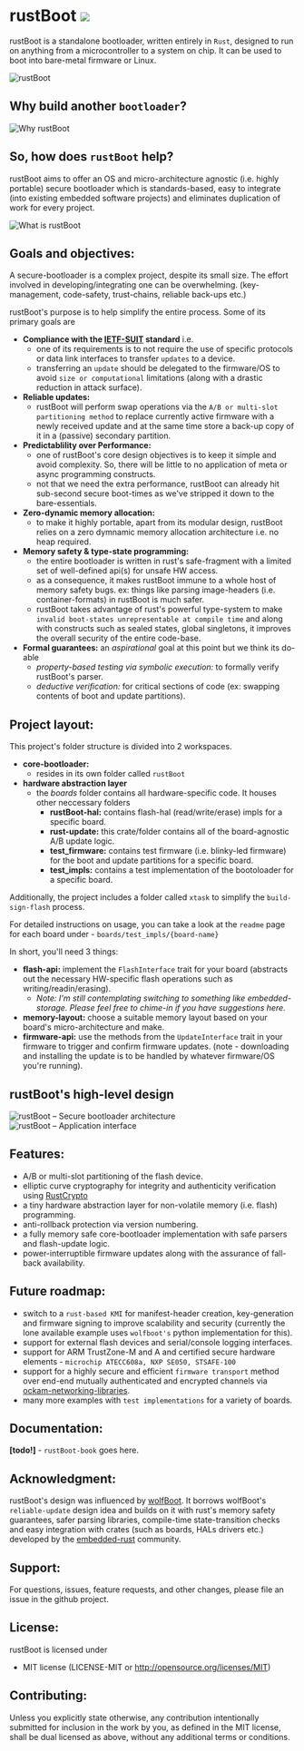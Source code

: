 # rustBoot [![](https://tokei.rs/b1/github/nihalpasham/rustBoot?category=code)](https://github.com/nihalpasham/rustBoot)
rustBoot is a standalone bootloader, written entirely in `Rust`, designed to run on anything from a microcontroller to a system on chip. It can be used to boot into bare-metal firmware or Linux.

![rustBoot](https://user-images.githubusercontent.com/20253082/131207587-5c0caba7-f70a-4062-bd53-5035fd6df668.png "rustBoot - Just a secure bootloader and nothing more!")

## Why build another `bootloader`? 

![Why rustBoot](https://user-images.githubusercontent.com/20253082/131207633-8fb5afc9-e879-407e-bf33-3a342f1adad3.png "Why build another bootloader")

## So, how does `rustBoot` help?

rustBoot aims to offer an OS and micro-architecture agnostic (i.e. highly portable) secure bootloader which is standards-based, easy to integrate (into existing embedded software projects) and eliminates duplication of work for every project. 

![What is rustBoot](https://user-images.githubusercontent.com/20253082/131283947-98b77b33-65e9-4a6a-b554-4ec6fb4813c2.png "So, how does rustBoot help")

## Goals and objectives:

A secure-bootloader is a complex project, despite its small size. The effort involved in developing/integrating one can be overwhelming. (key-management, code-safety, trust-chains, reliable back-ups etc.)

rustBoot's purpose is to help simplify the entire process. Some of its primary goals are  

- **Compliance with the [IETF-SUIT](https://datatracker.ietf.org/wg/suit/about/) standard** i.e.
    - one of its requirements is to not require the use of specific protocols or data link interfaces to transfer `updates` to a device. 
    - transferring an `update` should be delegated to the firmware/OS to avoid `size or computational` limitations (along with a drastic reduction in attack surface).
- **Reliable updates:**
    - rustBoot will perform swap operations via the `A/B or multi-slot partitioning method` to replace currently active firmware with a newly received update and at the same time store a back-up copy of it in a (passive) secondary partition.
- **Predictablility over Performance:** 
    - one of rustBoot's core design objectives is to keep it simple and avoid complexity. So, there will be little to no application of meta or async programming constructs. 
    - not that we need the extra performance, rustBoot can already hit sub-second secure boot-times as we've stripped it down to the bare-essentials.
- **Zero-dynamic memory allocation:**
    - to make it highly portable, apart from its modular design, rustBoot relies on a zero dymnamic memory allocation architecture i.e. no heap required. 
- **Memory safety & type-state programming:** 
    - the entire bootloader is written in rust's safe-fragment with a limited set of well-defined api(s) for unsafe HW access.
    - as a consequence, it makes rustBoot immune to a whole host of memory safety bugs. ex: things like parsing image-headers (i.e. container-formats) in rustBoot is much safer.
    - rustBoot takes advantage of rust's powerful type-system to make `invalid boot-states unrepresentable at compile time` and along with constructs such as sealed states, global singletons, it improves the overall security of the entire code-base.
- **Formal guarantees:** an *aspirational* goal at this point but we think its do-able
    - *property-based testing via symbolic execution:* to formally verify rustBoot's parser.
    - *deductive verification:* for critical sections of code (ex: swapping contents of boot and update partitions).

## Project layout:

This project's folder structure is divided into 2 workspaces.
- **core-bootloader:** 
     - resides in its own folder called `rustBoot`
- **hardware abstraction layer**
    - the *boards* folder contains all hardware-specific code. It houses other neccessary folders
        - **rustBoot-hal:** contains flash-hal (read/write/erase) impls for a specific board.
        - **rust-update:** this crate/folder contains all of the board-agnostic A/B update logic.
        - **test_firmware:** contains test firmware (i.e. blinky-led firmware) for the boot and update partitions for a specific board.
        - **test_impls:** contains a test implementation of the bootoloader for a specific board.

Additionally, the project includes a folder called `xtask` to simplify the `build-sign-flash` process.

For detailed instructions on usage, you can take a look at the `readme` page for each board under - `boards/test_impls/{board-name}`

In short, you'll need 3 things:
- **flash-api:** implement the `FlashInterface` trait for your board (abstracts out the necessary HW-specific flash operations such as writing/readin/erasing). 
    - *Note: I'm still contemplating switching to something like embedded-storage. Please feel free to chime-in if you have suggestions here.*
- **memory-layout:** choose a suitable memory layout based on your board's micro-architecture and make. 
- **firmware-api:** use the methods from the `UpdateInterface` trait in your firmware to trigger and confirm firmware updates. (note - downloading and installing the update is to be handled by whatever firmware/OS you're running).

## rustBoot's high-level design

![rustBoot – Secure bootloader architecture](https://user-images.githubusercontent.com/20253082/131221352-12e742c9-f88f-42ba-98a5-f0f3e6109e94.png "rustBoot – Secure bootloader architecture")
![rustBoot – Application interface](https://user-images.githubusercontent.com/20253082/131221381-c1c81a2a-b93f-41ee-b6c0-a201d286eee0.png "rustBoot – Application interface")

## Features:

- A/B or multi-slot partitioning of the flash device. 
- elliptic curve cryptography for integrity and authenticity verification using [RustCrypto](https://github.com/RustCrypto) 
- a tiny hardware abstraction layer for non-volatile memory (i.e. flash) programming.
- anti-rollback protection via version numbering. 
- a fully memory safe core-bootloader implementation with safe parsers and flash-update logic.
- power-interruptible firmware updates along with the assurance of fall-back availability.

## Future roadmap:

- switch to a `rust-based KMI` for manifest-header creation, key-generation and firmware signing to improve scalability and security (currently the lone available example uses `wolfboot's` python implementation for this). 
- support for external flash devices and serial/console logging interfaces.
- support for ARM TrustZone-M and A and certified secure hardware elements - `microchip ATECC608a, NXP SE050, STSAFE-100`
- support for a highly secure and efficient `firmware transport` method over end-end mutually authenticated and encrypted channels via [ockam-networking-libraries](https://github.com/ockam-network/ockam/tree/develop/documentation/use-cases/end-to-end-encryption-with-rust#readme).
- many more examples with `test implementations` for a variety of boards.

## Documentation:

**[todo!]** - `rustBoot-book` goes here.

## Acknowledgment: 

rustBoot's design was influenced by [wolfBoot](https://github.com/wolfSSL/wolfBoot). It borrows wolfBoot's `reliable-update` design idea and builds on it with rust's memory safety guarantees, safer parsing libraries, compile-time state-transition checks and easy integration with crates (such as boards, HALs drivers etc.) developed by the [embedded-rust](https://crates.io/categories/embedded) community.

## Support:

For questions, issues, feature requests, and other changes, please file an issue in the github project.

## License:

rustBoot is licensed under 
 
* MIT license (LICENSE-MIT or http://opensource.org/licenses/MIT)

## Contributing:
Unless you explicitly state otherwise, any contribution intentionally submitted for inclusion in the work by you, as defined in the MIT license, shall be dual licensed as above, without any additional terms or conditions.
